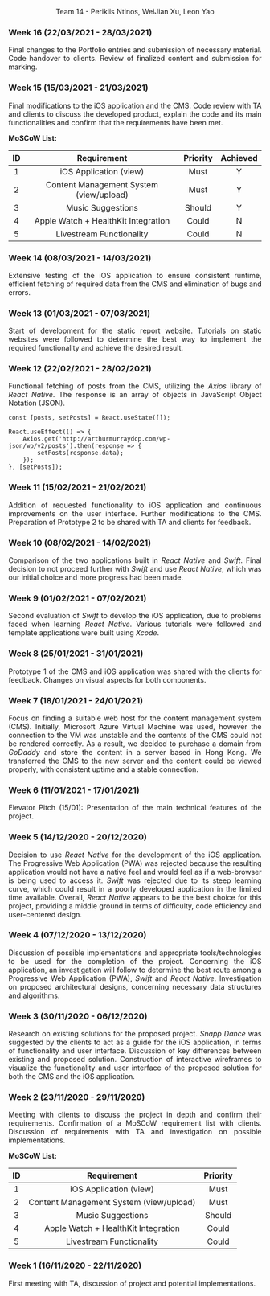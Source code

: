 <p style = "text-align: center;">Team 14 - Periklis Ntinos, WeiJian Xu, Leon Yao</p>



### Week 16 (22/03/2021 - 28/03/2021)
<p style = "text-align: justify">
Final changes to the Portfolio entries and submission of necessary material. Code handover to clients. Review of finalized
content and submission for marking.
</p>

### Week 15 (15/03/2021 - 21/03/2021)
<p style = "text-align: justify">
Final modifications to the iOS application and the CMS. Code review with TA and clients to discuss the developed product,
explain the code and its main functionalities and confirm that the requirements have been met.
</p>

<b>MoSCoW List:</b>

|  ID   |               Requirement               | Priority | Achieved |
| :---: | :-------------------------------------: | :------: | :------: |
|   1   | iOS Application (view)                  |   Must   |    Y     |
|   2   | Content Management System (view/upload) |   Must   |    Y     |
|   3   | Music Suggestions                       |  Should  |    Y     |
|   4   | Apple Watch + HealthKit Integration     |  Could   |    N     |
|   5   | Livestream Functionality                |  Could   |    N     |

### Week 14 (08/03/2021 - 14/03/2021)
<p style = "text-align: justify">
Extensive testing of the iOS application to ensure consistent runtime, efficient fetching of required data from the CMS
and elimination of bugs and errors.
</p>

### Week 13 (01/03/2021 - 07/03/2021)
<p style = "text-align: justify">
Start of development for the static report website. Tutorials on static websites were followed to determine the best way
to implement the required functionality and achieve the desired result.
</p>

### Week 12 (22/02/2021 - 28/02/2021)
<p style = "text-align: justify">
Functional fetching of posts from the CMS, utilizing the <i>Axios</i> library of <i>React Native</i>. The response is
an array of objects in JavaScript Object Notation (JSON).
</p>

```JSX
const [posts, setPosts] = React.useState([]);

React.useEffect(() => {
    Axios.get('http://arthurmurraydcp.com/wp-json/wp/v2/posts').then(response => {
        setPosts(response.data);
    });
}, [setPosts]);
```

### Week 11 (15/02/2021 - 21/02/2021)
<p style = "text-align: justify">
Addition of requested functionality to iOS application and continuous improvements on the user interface. Further modifications
to the CMS. Preparation of Prototype 2 to be shared with TA and clients for feedback.
</p>

### Week 10 (08/02/2021 - 14/02/2021)
<p style = "text-align: justify">
Comparison of the two applications built in <i>React Native</i> and <i>Swift</i>.  Final decision to not proceed further with
<i>Swift</i> and use <i>React Native</i>, which was our initial choice and more progress had been made.
</p>

### Week 9 (01/02/2021 - 07/02/2021)
<p style = "text-align: justify">
Second evaluation of <i>Swift</i> to develop the iOS application, due to problems faced when learning <i>React Native</i>. Various
tutorials were followed and template applications were built using <i>Xcode</i>.
</p>

### Week 8 (25/01/2021 - 31/01/2021)
<p style = "text-align: justify">
Prototype 1 of the CMS and iOS application was shared with the clients for feedback. Changes on visual aspects for both components.
</p>

### Week 7 (18/01/2021 - 24/01/2021)
<p style = "text-align: justify">
Focus on finding a suitable web host for the content management system (CMS). Initially, Microsoft Azure Virtual Machine was used,
however the connection to the VM was unstable and the contents of the CMS could not be rendered correctly. As a result, we decided
to purchase a domain from <i>GoDaddy</i> and store the content in a server based in Hong Kong. We transferred the CMS to the new
server and the content could be viewed properly, with consistent uptime and a stable connection.
</p>

### Week 6 (11/01/2021 - 17/01/2021)
<p style = "text-align: justify">
Elevator Pitch (15/01): Presentation of the main technical features of the project.
</p>

### Week 5 (14/12/2020 - 20/12/2020)
<p style = "text-align: justify">
Decision to use <i>React Native</i> for the development of the iOS application. The Progressive Web Application (PWA) was rejected
because the resulting application would not have a native feel and would feel as if a web-browser is being used to access it.
<i>Swift</i> was rejected due to its steep learning curve, which could result in a poorly developed application in the limited time
available. Overall, <i>React Native</i> appears to be the best choice for this project, providing a middle ground in terms of
difficulty, code efficiency and user-centered design.
</p>

### Week 4 (07/12/2020 - 13/12/2020)
<p style = "text-align: justify">
Discussion of possible implementations and appropriate tools/technologies to be used for the completion of the project. Concerning
the iOS application, an investigation will follow to determine the best route among a Progressive Web Application (PWA), <i>Swift</i>
and <i>React Native</i>. Investigation on proposed architectural designs, concerning necessary data structures and algorithms.
</p>

### Week 3 (30/11/2020 - 06/12/2020)
<p style = "text-align: justify">
Research on existing solutions for the proposed project. <i>Snapp Dance</i> was suggested by the clients to act as a guide for the
iOS application, in terms of functionality and user interface. Discussion of key differences between existing and proposed solution.
Construction of interactive wireframes to visualize the functionality and user interface of the proposed solution for both the CMS
and the iOS application.
</p>

### Week 2 (23/11/2020 - 29/11/2020)
<p style = "text-align: justify">
Meeting with clients to discuss the project in depth and confirm their requirements. Confirmation of a MoSCoW requirement list with
clients. Discussion of requirements with TA and investigation on possible implementations.
</p>

<b>MoSCoW List:</b>

|  ID   |               Requirement               | Priority |
| :---: | :-------------------------------------: | :------: |
|   1   | iOS Application (view)                  |   Must   |
|   2   | Content Management System (view/upload) |   Must   |
|   3   | Music Suggestions                       |  Should  |
|   4   | Apple Watch + HealthKit Integration     |  Could   |
|   5   | Livestream Functionality                |  Could   |

### Week 1 (16/11/2020 - 22/11/2020)
<p style = "text-align: justify">
First meeting with TA, discussion of project and potential implementations.
</p>
